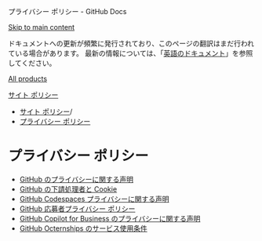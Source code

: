 プライバシー ポリシー - GitHub Docs

[Skip to main content](#main-content)

ドキュメントへの更新が頻繁に発行されており、このページの翻訳はまだ行われている場合があります。 最新の情報については、「[英語のドキュメント](/en)」を参照してください。

[All products](/ja)

[サイト ポリシー](/ja/site-policy)

* [サイト ポリシー](/ja/site-policy)/
* [プライバシー ポリシー](/ja/site-policy/privacy-policies)

プライバシー ポリシー
==========

* [GitHub のプライバシーに関する声明](/ja/site-policy/privacy-policies/github-privacy-statement)
* [GitHub の下請処理者と Cookie](/ja/site-policy/privacy-policies/github-subprocessors-and-cookies)
* [GitHub Codespaces プライバシーに関する声明](/ja/site-policy/privacy-policies/github-codespaces-privacy-statement)
* [GitHub 応募者プライバシー ポリシー](/ja/site-policy/privacy-policies/github-candidate-privacy-policy)
* [GitHub Copilot for Business のプライバシーに関する声明](/ja/site-policy/privacy-policies/github-copilot-for-business-privacy-statement)
* [GitHub Octernships のサービス使用条件](/ja/site-policy/privacy-policies/github-octernships-terms-of-service)
